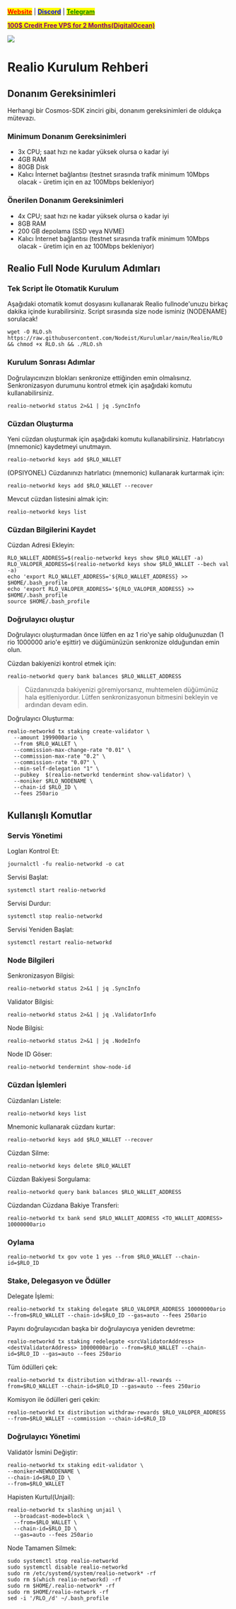 &#x20;                                                       [<mark style="color:red;">**Website**</mark>](https://nodeist.net/) | [<mark style="color:blue;">**Discord**</mark>](https://discord.gg/ypx7mJ6Zzb) | [<mark style="color:green;">**Telegram**</mark>](https://t.me/noodeist)

&#x20;                                     [<mark style="color:purple;">**100$ Credit Free VPS for 2 Months(DigitalOcean)**</mark>](https://www.digitalocean.com/?refcode=410c988c8b3e&utm_campaign=Referral_Invite&utm_medium=Referral_Program&utm_source=badge)

![](https://i.hizliresim.com/fxu8jxr.png)

# Realio Kurulum Rehberi
## Donanım Gereksinimleri
Herhangi bir Cosmos-SDK zinciri gibi, donanım gereksinimleri de oldukça mütevazı.

### Minimum Donanım Gereksinimleri
 - 3x CPU; saat hızı ne kadar yüksek olursa o kadar iyi
 - 4GB RAM
 - 80GB Disk
 - Kalıcı İnternet bağlantısı (testnet sırasında trafik minimum 10Mbps olacak - üretim için en az 100Mbps bekleniyor)

### Önerilen Donanım Gereksinimleri
 - 4x CPU; saat hızı ne kadar yüksek olursa o kadar iyi
 - 8GB RAM
 - 200 GB depolama (SSD veya NVME)
 - Kalıcı İnternet bağlantısı (testnet sırasında trafik minimum 10Mbps olacak - üretim için en az 100Mbps bekleniyor)

## Realio Full Node Kurulum Adımları
### Tek Script İle Otomatik Kurulum
Aşağıdaki otomatik komut dosyasını kullanarak Realio fullnode'unuzu birkaç dakika içinde kurabilirsiniz.
Script sırasında size node isminiz (NODENAME) sorulacak!


```
wget -O RLO.sh https://raw.githubusercontent.com/Nodeist/Kurulumlar/main/Realio/RLO && chmod +x RLO.sh && ./RLO.sh
```

### Kurulum Sonrası Adımlar

Doğrulayıcınızın blokları senkronize ettiğinden emin olmalısınız.
Senkronizasyon durumunu kontrol etmek için aşağıdaki komutu kullanabilirsiniz.
```
realio-networkd status 2>&1 | jq .SyncInfo
```

### Cüzdan Oluşturma
Yeni cüzdan oluşturmak için aşağıdaki komutu kullanabilirsiniz. Hatırlatıcıyı (mnemonic) kaydetmeyi unutmayın.
```
realio-networkd keys add $RLO_WALLET
```

(OPSIYONEL) Cüzdanınızı hatırlatıcı (mnemonic) kullanarak kurtarmak için:
```
realio-networkd keys add $RLO_WALLET --recover
```

Mevcut cüzdan listesini almak için:
```
realio-networkd keys list
```

### Cüzdan Bilgilerini Kaydet
Cüzdan Adresi Ekleyin:
```
RLO_WALLET_ADDRESS=$(realio-networkd keys show $RLO_WALLET -a)
RLO_VALOPER_ADDRESS=$(realio-networkd keys show $RLO_WALLET --bech val -a)
echo 'export RLO_WALLET_ADDRESS='${RLO_WALLET_ADDRESS} >> $HOME/.bash_profile
echo 'export RLO_VALOPER_ADDRESS='${RLO_VALOPER_ADDRESS} >> $HOME/.bash_profile
source $HOME/.bash_profile
```


### Doğrulayıcı oluştur
Doğrulayıcı oluşturmadan önce lütfen en az 1 rio'ye sahip olduğunuzdan (1 rio 1000000 ario'e eşittir) ve düğümünüzün senkronize olduğundan emin olun.

Cüzdan bakiyenizi kontrol etmek için:
```
realio-networkd query bank balances $RLO_WALLET_ADDRESS
```
> Cüzdanınızda bakiyenizi göremiyorsanız, muhtemelen düğümünüz hala eşitleniyordur. Lütfen senkronizasyonun bitmesini bekleyin ve ardından devam edin.

Doğrulayıcı Oluşturma:
```
realio-networkd tx staking create-validator \
  --amount 1999000ario \
  --from $RLO_WALLET \
  --commission-max-change-rate "0.01" \
  --commission-max-rate "0.2" \
  --commission-rate "0.07" \
  --min-self-delegation "1" \
  --pubkey  $(realio-networkd tendermint show-validator) \
  --moniker $RLO_NODENAME \
  --chain-id $RLO_ID \
  --fees 250ario
```



## Kullanışlı Komutlar
### Servis Yönetimi
Logları Kontrol Et:
```
journalctl -fu realio-networkd -o cat
```

Servisi Başlat:
```
systemctl start realio-networkd
```

Servisi Durdur:
```
systemctl stop realio-networkd
```

Servisi Yeniden Başlat:
```
systemctl restart realio-networkd
```

### Node Bilgileri
Senkronizasyon Bilgisi:
```
realio-networkd status 2>&1 | jq .SyncInfo
```

Validator Bilgisi:
```
realio-networkd status 2>&1 | jq .ValidatorInfo
```

Node Bilgisi:
```
realio-networkd status 2>&1 | jq .NodeInfo
```

Node ID Göser:
```
realio-networkd tendermint show-node-id
```

### Cüzdan İşlemleri
Cüzdanları Listele:
```
realio-networkd keys list
```

Mnemonic kullanarak cüzdanı kurtar:
```
realio-networkd keys add $RLO_WALLET --recover
```

Cüzdan Silme:
```
realio-networkd keys delete $RLO_WALLET
```

Cüzdan Bakiyesi Sorgulama:
```
realio-networkd query bank balances $RLO_WALLET_ADDRESS
```

Cüzdandan Cüzdana Bakiye Transferi:
```
realio-networkd tx bank send $RLO_WALLET_ADDRESS <TO_WALLET_ADDRESS> 10000000ario
```

### Oylama
```
realio-networkd tx gov vote 1 yes --from $RLO_WALLET --chain-id=$RLO_ID
```

### Stake, Delegasyon ve Ödüller
Delegate İşlemi:
```
realio-networkd tx staking delegate $RLO_VALOPER_ADDRESS 10000000ario --from=$RLO_WALLET --chain-id=$RLO_ID --gas=auto --fees 250ario
```

Payını doğrulayıcıdan başka bir doğrulayıcıya yeniden devretme:
```
realio-networkd tx staking redelegate <srcValidatorAddress> <destValidatorAddress> 10000000ario --from=$RLO_WALLET --chain-id=$RLO_ID --gas=auto --fees 250ario
```

Tüm ödülleri çek:
```
realio-networkd tx distribution withdraw-all-rewards --from=$RLO_WALLET --chain-id=$RLO_ID --gas=auto --fees 250ario
```

Komisyon ile ödülleri geri çekin:
```
realio-networkd tx distribution withdraw-rewards $RLO_VALOPER_ADDRESS --from=$RLO_WALLET --commission --chain-id=$RLO_ID
```

### Doğrulayıcı Yönetimi
Validatör İsmini Değiştir:
```
realio-networkd tx staking edit-validator \
--moniker=NEWNODENAME \
--chain-id=$RLO_ID \
--from=$RLO_WALLET
```

Hapisten Kurtul(Unjail):
```
realio-networkd tx slashing unjail \
  --broadcast-mode=block \
  --from=$RLO_WALLET \
  --chain-id=$RLO_ID \
  --gas=auto --fees 250ario
```


Node Tamamen Silmek:
```
sudo systemctl stop realio-networkd
sudo systemctl disable realio-networkd
sudo rm /etc/systemd/system/realio-network* -rf
sudo rm $(which realio-networkd) -rf
sudo rm $HOME/.realio-network* -rf
sudo rm $HOME/realio-network -rf
sed -i '/RLO_/d' ~/.bash_profile
```
